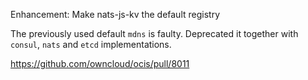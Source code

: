 Enhancement: Make nats-js-kv the default registry

The previously used default `mdns` is faulty. Deprecated it together with `consul`, `nats` and `etcd` implementations.

https://github.com/owncloud/ocis/pull/8011
